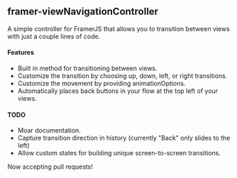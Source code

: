 ## framer-viewNavigationController
A simple controller for FramerJS that allows you to transition between views with just a couple lines of code.

#### Features
- Built in method for transitioning between views.
- Customize the transition by choosing up, down, left, or right transitions.
- Customize the movement by providing animationOptions.
- Automatically places back buttons in your flow at the top left of your views.

#### TODO
- Moar documentation.
- Capture transition direction in history (currently "Back" only slides to the left)
- Allow custom states for building unique screen-to-screen transitions.

Now accepting pull requests!
